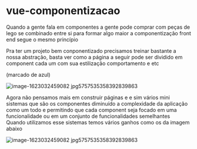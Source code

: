 # vue-componentizacao
Quando a gente fala em componentes a gente pode comprar com peças de lego se combinado entre si para formar algo maior a componentização front end segue o mesmo princípio

Pra ter um projeto bem conponentizado precisamos treinar bastante a nossa abstração, basta ver como a página a seguir pode ser dividido em component cada um com sua estilização comportamento e etc

(marcado de azul)



![image-1623032459082 jpg5757535358392839863](https://user-images.githubusercontent.com/62405928/121019296-ab103800-c775-11eb-9c06-580f5fc91aa3.jpg)



Agora não pensamos mais em construir páginas e e sim vários mini sistemas que são os componentes diminuído a complexidade da aplicação como um todo e permitindo que cada component seja focado em uma funcionalidade ou em um conjunto de funcionalidades semelhantes  
Quando utilizamos esse sistemas temos vários ganhos como os da imagem abaixo


![image-1623032459082 jpg5757535358392839863](https://user-images.githubusercontent.com/62405928/121019425-cb3ff700-c775-11eb-9407-0e30639985d7.jpg)

